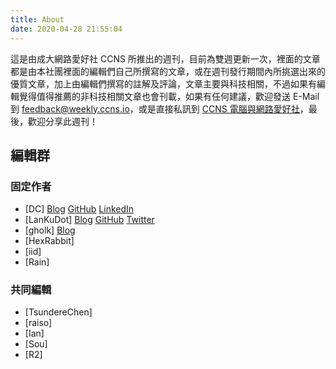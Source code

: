 ```yaml
---
title: About
date: 2020-04-28 21:55:04
---
```


這是由成大網路愛好社 CCNS 所推出的週刊，目前為雙週更新一次，裡面的文章都是由本社團裡面的編輯們自己所撰寫的文章，或在週刊發行期間內所挑選出來的優質文章，加上由編輯們撰寫的註解及評論，文章主要與科技相關，不過如果有編輯覺得值得推薦的非科技相關文章也會刊載，如果有任何建議，歡迎發送 E-Mail 到 feedback@weekly.ccns.io，或是直接私訊到 [CCNS 電腦與網路愛好社](https://www.facebook.com/ncku.ccns/)，最後，歡迎分享此週刊！

編輯群
---
### 固定作者
* [DC] [Blog](https://blog.danielchen.cc/) [GitHub](https://github.com/d4n1elchen) [LinkedIn](https://linkedin.com/in/d4n1el/)
* [LanKuDot] [Blog](https://airfishqi.blogspot.com/) [GitHub](https://github.com/LanKuDot) [Twitter](https://twitter.com/LanKuDot)
* [gholk] [Blog](//gholk.github.io)
* [HexRabbit]
* [iid]
* [Rain]

### 共同編輯
* [TsundereChen]
* [raiso]
* [Ian]
* [Sou]
* [R2]